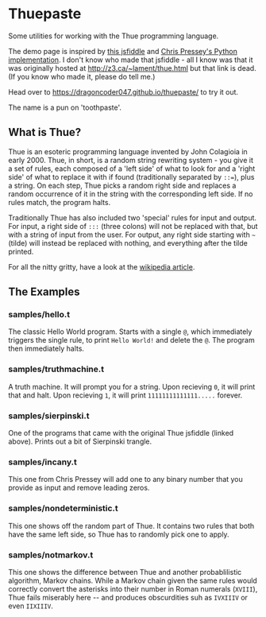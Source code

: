 # Thuepaste

Some utilities for working with the Thue programming language.

The demo page is inspired by [this jsfiddle](https://jsfiddle.net/ao6egwh9/3/) and [Chris Pressey's Python implementation](https://github.com/catseye/Thue/blob/master/src/thue.py). I don't know who made that jsfiddle - all I know was that it was originally hosted at <http://z3.ca/~lament/thue.html> but that link is dead. (If you know who made it, please do tell me.)

Head over to <https://dragoncoder047.github.io/thuepaste/> to try it out.

The name is a pun on 'toothpaste'.

## What is Thue?

Thue is an esoteric programming language invented by John Colagioia in early 2000. Thue, in short, is a random string rewriting system - you give it a set of rules, each composed of a 'left side' of what to look for and a 'right side' of what to replace it with if found (traditionally separated by `::=`), plus a string. On each step, Thue picks a random right side and replaces a random occurrence of it in the string with the corresponding left side. If no rules match, the program halts.

Traditionally Thue has also included two 'special' rules for input and output. For input, a right side of `:::` (three colons) will not be replaced with that, but with a string of input from the user. For output, any right side starting with `~` (tilde) will instead be replaced with nothing, and everything after the tilde printed.

For all the nitty gritty, have a look at the [wikipedia article](https://en.wikipedia.org/wiki/Thue_(programming_language)).

## The Examples

### samples/hello.t

The classic Hello World program. Starts with a single `@`, which immediately triggers the single rule, to print `Hello World!` and delete the `@`. The program then immediately halts.

### samples/truthmachine.t

A truth machine. It will prompt you for a string. Upon recieving `0`, it will print that and halt. Upon recieving `1`, it will print `11111111111111.....` forever.

### samples/sierpinski.t

One of the programs that came with the original Thue jsfiddle (linked above). Prints out a bit of Sierpinski trangle.

### samples/incany.t

This one from Chris Pressey will add one to any binary number that you provide as input and remove leading zeros.

### samples/nondeterministic.t

This one shows off the random part of Thue. It contains two rules that both have the same left side, so Thue has to randomly pick one to apply.

### samples/notmarkov.t

This one shows the difference between Thue and another probablilistic algorithm, Markov chains. While a Markov chain given the same rules would correctly convert the asterisks into their number in Roman numerals (`XVIII`), Thue fails miserably here -- and produces obscurdities suh as `IVXIIIV` or even `IIXIIIV`.
